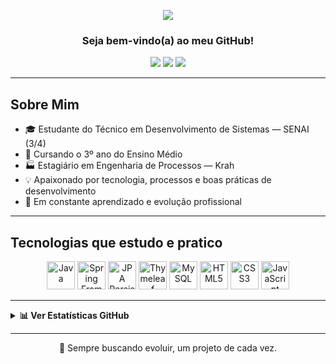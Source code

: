 <p align="center">
  <img src="https://capsule-render.vercel.app/api?type=waving&color=FFFFFF,50:2C5364,100:203A43&height=150&section=header&text=Carlos%20Jhonne&fontSize=40&fontAlign=center&animation=fadeIn&fontColor=FFFFFF" />
</p>

<h3 align="center">Seja bem-vindo(a) ao meu GitHub!</h3>

<div align="center">
  <a href="mailto:carlosjhonne7@gmail.com" style="text-decoration: none;">
    <img src="https://img.shields.io/badge/Gmail-D14836?style=for-the-badge&logo=gmail&logoColor=white" />
  </a>
  <a href="https://www.linkedin.com/in/carlos-jhonne/" style="text-decoration: none;">
    <img src="https://img.shields.io/badge/LinkedIn-0077B5?style=for-the-badge&logo=linkedin&logoColor=white" />
  </a>
  <a href="https://www.instagram.com/carlos_jhonness/" style="text-decoration: none;">
    <img src="https://img.shields.io/badge/Instagram-E4405F?style=for-the-badge&logo=instagram&logoColor=white" />
  </a>
</div>

---

## Sobre Mim

- 🎓 Estudante do Técnico em Desenvolvimento de Sistemas — SENAI (3/4)  
- 🎒 Cursando o 3º ano do Ensino Médio  
- 🏭 Estagiário em Engenharia de Processos — Krah  
- 💡 Apaixonado por tecnologia, processos e boas práticas de desenvolvimento  
- 🚀 Em constante aprendizado e evolução profissional  

---

## Tecnologias que estudo e pratico

<div align="center"> <a href="https://www.google.com/search?q=o+que+é+Java" target="_blank" style="text-decoration: none;"> <img src="https://cdn.jsdelivr.net/gh/devicons/devicon/icons/java/java-original.svg" width="45px" title="Java" /> </a> <a href="https://www.google.com/search?q=o+que+é+Spring+Framework" target="_blank" style="text-decoration: none;"> <img src="https://cdn.jsdelivr.net/gh/devicons/devicon/icons/spring/spring-original.svg" width="45px" title="Spring Framework" /> </a> <a href="https://www.google.com/search?q=o+que+é+JPA+Persistence" target="_blank" style="text-decoration: none;"> <img src="https://cdn.jsdelivr.net/gh/devicons/devicon/icons/mysql/mysql-original.svg" width="45px" title="JPA Persistence" /> </a> <a href="https://www.google.com/search?q=o+que+é+Thymeleaf" target="_blank" style="text-decoration: none;"> <img src="https://cdn.jsdelivr.net/gh/devicons/devicon/icons/html5/html5-original.svg" width="45px" title="Thymeleaf (HTML)" /> </a> <a href="https://www.google.com/search?q=o+que+é+MySQL" target="_blank" style="text-decoration: none;"> <img src="https://cdn.jsdelivr.net/gh/devicons/devicon/icons/mysql/mysql-original.svg" width="45px" title="MySQL" /> </a> <a href="https://www.google.com/search?q=o+que+é+HTML5" target="_blank" style="text-decoration: none;"> <img src="https://cdn.jsdelivr.net/gh/devicons/devicon/icons/html5/html5-original.svg" width="45px" title="HTML5" /> </a> <a href="https://www.google.com/search?q=o+que+é+CSS3" target="_blank" style="text-decoration: none;"> <img src="https://cdn.jsdelivr.net/gh/devicons/devicon/icons/css3/css3-original.svg" width="45px" title="CSS3" /> </a> <a href="https://www.google.com/search?q=o+que+é+JavaScript" target="_blank" style="text-decoration: none;"> <img src="https://cdn.jsdelivr.net/gh/devicons/devicon/icons/javascript/javascript-original.svg" width="45px" title="JavaScript" /> </a> </div>

---

<details>
  <summary><strong>📊 Ver Estatísticas GitHub</strong></summary>

  <div align="center">
    <img height="140em" src="https://github-readme-stats.vercel.app/api?username=JhonneSB&show_icons=true&theme=radical&border_radius=15&hide_title=true" alt="GitHub Stats"/>
    <img height="140em" src="https://github-readme-stats.vercel.app/api/top-langs/?username=JhonneSB&layout=compact&langs_count=6&theme=radical&border_radius=15" alt="Top Languages"/>
  </div>

</details>

---

<p align="center">🚀 Sempre buscando evoluir, um projeto de cada vez.</p>
